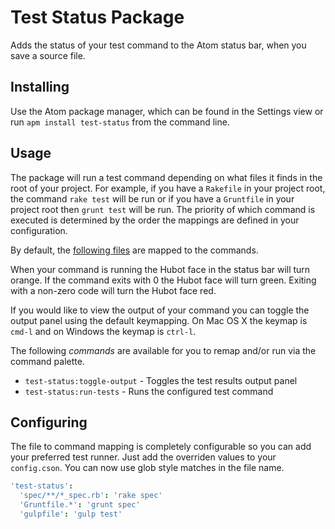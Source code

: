 # Test Status Package

Adds the status of your test command to the Atom status bar, when you save a
source file.

## Installing

Use the Atom package manager, which can be found in the Settings view or run
`apm install test-status` from the command line.

## Usage

The package will run a test command depending on what files it finds in the root
of your project. For example, if you have a `Rakefile` in your project root, the
command `rake test` will be run or if you have a `Gruntfile` in your project
root then `grunt test` will be run. The priority of which command is executed is
determined by the order the mappings are defined in your configuration.

By default, the [following files](./lib/test-status.coffee#L11) are mapped to
the commands.

When your command is running the Hubot face in the status bar will turn orange.
If the command exits with 0 the Hubot face will turn green. Exiting with a
non-zero code will turn the Hubot face red.

If you would like to view the output of your command you can toggle the output
panel using the default keymapping. On Mac OS X the keymap is `cmd-l` and on
Windows the keymap is `ctrl-l`.

The following _commands_ are available for you to remap and/or run via the
command palette.

  * `test-status:toggle-output` - Toggles the test results output panel
  * `test-status:run-tests` - Runs the configured test command

## Configuring

The file to command mapping is completely configurable so you can add your
preferred test runner. Just add the overriden values to your `config.cson`. You
can now use glob style matches in the file name.

```coffeescript
'test-status':
  'spec/**/*_spec.rb': 'rake spec'
  'Gruntfile.*': 'grunt spec'
  'gulpfile': 'gulp test'
```
